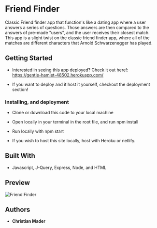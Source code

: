 # Friend Finder

Classic Friend finder app that function's like a dating app where a user answers a series of questions. Those answers are then compared to the answers of pre-made "users", and the user receives their closest match. 
This app is a slight twist on the classic friend finder app, where all of the matches are different characters that Arnold Schwarzenegger has played. 

## Getting Started

* Interested in seeing this app deployed? Check it out here!: https://gentle-hamlet-48502.herokuapp.com/

* If you want to deploy and it host it yourself, checkout the deployment section!

### Installing, and deployment

* Clone or download this code to your local machine

* Open locally in your terminal in the root file, and run npm install

* Run locally with npm start

* If you wish to host this site locally, host with Heroku or netlify. 


## Built With

* Javascript, J-Query, Express, Node, and HTML

## Preview

![Friend Finder](app/public/images/friendFinder.png)


## Authors

* **Christian Mader** 
